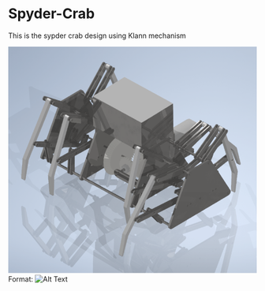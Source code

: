 # Spyder-Crab
This is the sypder crab design using Klann mechanism

![](OCTBUG.png)
Format: ![Alt Text](url)
